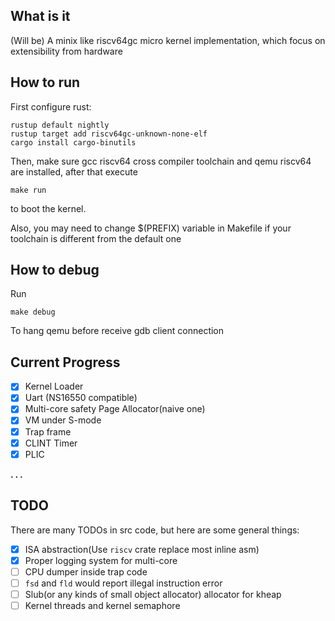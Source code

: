 ## What is it
(Will be) A minix like riscv64gc micro kernel implementation, which focus on extensibility from hardware

## How to run
First configure rust:
```
rustup default nightly
rustup target add riscv64gc-unknown-none-elf
cargo install cargo-binutils
```
Then, make sure gcc riscv64 cross compiler toolchain and qemu riscv64 are installed, after that execute

```
make run
```

to boot the kernel.

Also, you may need to change $(PREFIX) variable in Makefile if your toolchain is different from the default one 

## How to debug
Run
```
make debug
```
To hang qemu before receive gdb client connection

## Current Progress
  - [x] Kernel Loader
  - [x] Uart (NS16550 compatible)
  - [x] Multi-core safety Page Allocator(naive one)
  - [x] VM under S-mode
  - [x] Trap frame
  - [x] CLINT Timer
  - [x] PLIC 

  **. . .**

## TODO
There are many TODOs in src code, but here are some general things:
  - [x] ISA abstraction(Use `riscv` crate replace most inline asm)
  - [x] Proper logging system for multi-core
  - [ ] CPU dumper inside trap code
  - [ ] `fsd` and `fld` would report illegal instruction error
  - [ ] Slub(or any kinds of small object allocator) allocator for kheap
  - [ ] Kernel threads and kernel semaphore
